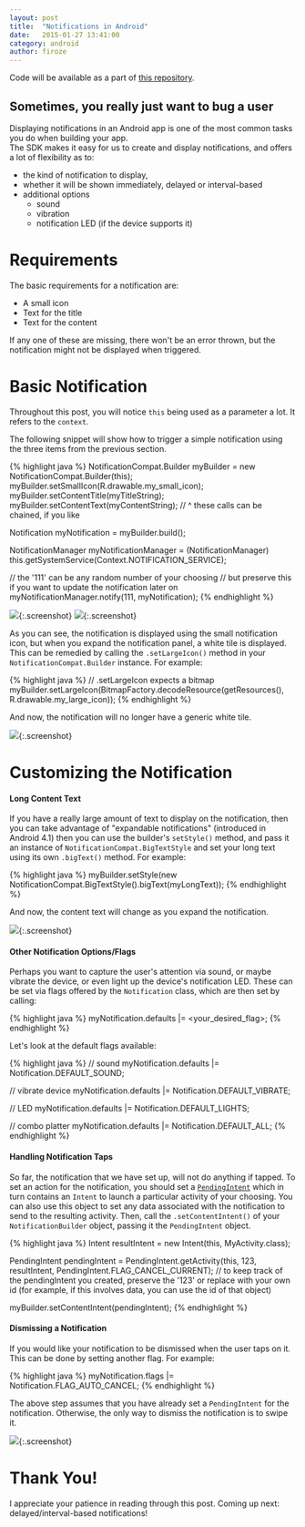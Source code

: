 ```yaml
---
layout: post
title:  "Notifications in Android"
date:   2015-01-27 13:41:00
category: android
author: firoze
---
```


Code will be available as a part of [this repository](https://github.com/firoze/AndroidPlayground).

## Sometimes, you really just want to bug a user

Displaying notifications in an Android app is one of the most common tasks you do when building your app.  
The SDK makes it easy for us to create and display notifications, and offers a lot of flexibility as to:  

- the kind of notification to display,
- whether it will be shown immediately, delayed or interval-based
- additional options
  - sound
  - vibration
  - notification LED (if the device supports it)

# Requirements
The basic requirements for a notification are:

- A small icon
- Text for the title
- Text for the content

If any one of these are missing, there won't be an error thrown, but the notification might not be displayed when triggered.

# Basic Notification

Throughout this post, you will notice `this` being used as a parameter a lot. It refers to the `context`.

The following snippet will show how to trigger a simple notification using the three items from the previous section.

{% highlight java %}
NotificationCompat.Builder myBuilder = new NotificationCompat.Builder(this);
myBuilder.setSmallIcon(R.drawable.my_small_icon);
myBuilder.setContentTitle(myTitleString);
myBuilder.setContentText(myContentString);
// ^ these calls can be chained, if you like

Notification myNotification = myBuilder.build();

NotificationManager myNotificationManager = (NotificationManager) this.getSystemService(Context.NOTIFICATION_SERVICE);

// the '111' can be any random number of your choosing
// but preserve this if you want to update the notification later on
myNotificationManager.notify(111, myNotification);
{% endhighlight %}

![](http://i.imgur.com/XmBZWtp.png){:.screenshot}
![](http://i.imgur.com/0UOJk3v.png){:.screenshot}

As you can see, the notification is displayed using the small notification icon, but when you expand the notification panel, a white tile is displayed. This can be remedied by calling the `.setLargeIcon()` method in your `NotificationCompat.Builder` instance. For example:

{% highlight java %}
// .setLargeIcon expects a bitmap
myBuilder.setLargeIcon(BitmapFactory.decodeResource(getResources(), R.drawable.my_large_icon));
{% endhighlight %}

And now, the notification will no longer have a generic white tile.

![](http://i.imgur.com/Iwa0PbF.png){:.screenshot}

# Customizing the Notification

#### Long Content Text

If you have a really large amount of text to display on the notification, then you can take advantage of "expandable notifications" (introduced in Android 4.1) then you can use the builder's `setStyle()` method, and pass it an instance of `NotificationCompat.BigTextStyle` and set your long text using its own `.bigText()` method. For example:

{% highlight java %}
myBuilder.setStyle(new NotificationCompat.BigTextStyle().bigText(myLongText));
{% endhighlight %}

And now, the content text will change as you expand the notification.

![](http://i.imgur.com/FUeQcxq.gif){:.screenshot}

#### Other Notification Options/Flags

Perhaps you want to capture the user's attention via sound, or maybe vibrate the device, or even light up the device's notification LED. These can be set via flags offered by the `Notification` class, which are then set by calling:

{% highlight java %}
myNotification.defaults |= <your_desired_flag>;
{% endhighlight %}

Let's look at the default flags available:

{% highlight java %}
// sound
myNotification.defaults |= Notification.DEFAULT_SOUND;

// vibrate device
myNotification.defaults |= Notification.DEFAULT_VIBRATE;

// LED
myNotification.defaults |= Notification.DEFAULT_LIGHTS;

// combo platter
myNotification.defaults |= Notification.DEFAULT_ALL;
{% endhighlight %}

#### Handling Notification Taps

So far, the notification that we have set up, will not do anything if tapped. To set an action for the notification, you should set a [`PendingIntent`](http://developer.android.com/reference/android/app/PendingIntent.html) which in turn contains an `Intent` to launch a particular activity of your choosing. You can also use this object to set any data associated with the notification to send to the resulting activity. Then, call the `.setContentIntent()` of your `NotificationBuilder` object, passing it the `PendingIntent` object.

{% highlight java %}
Intent resultIntent = new Intent(this, MyActivity.class);

PendingIntent pendingIntent = PendingIntent.getActivity(this, 123, resultIntent, PendingIntent.FLAG_CANCEL_CURRENT);
// to keep track of the pendingIntent you created, preserve the '123' or replace with your own id (for example, if this involves data, you can use the id of that object)

myBuilder.setContentIntent(pendingIntent);
{% endhighlight %}

#### Dismissing a Notification

If you would like your notification to be dismissed when the user taps on it. This can be done by setting another flag. For example:

{% highlight java %}
myNotification.flags |= Notification.FLAG_AUTO_CANCEL;
{% endhighlight %}

The above step assumes that you have already set a `PendingIntent` for the notification. Otherwise, the only way to dismiss the notification is to swipe it.

![](http://i.imgur.com/Q0vxGFH.gif){:.screenshot}


# Thank You!

I appreciate your patience in reading through this post. Coming up next: delayed/interval-based notifications!
